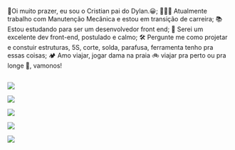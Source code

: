 🌻Oi muito prazer, eu sou o Cristian pai do Dylan.😀;
👷🏻‍♂️ Atualmente trabalho com Manutenção Mecânica e estou em transição de carreira;
📚 Estou estudando para ser um desenvolvedor front end;
🌵 Serei um excelente dev front-end, postulado e calmo;
🛠️ Pergunte me como projetar e constuir estruturas, 5S, corte, solda, parafusa, ferramenta tenho pra essas coisas;
🏕️ Amo viajar, jogar dama na praia 🚲 viajar pra perto ou pra longe 🚤, vamonos!

  ##
 
<div> 
  <a href="https://www.youtube.com/@im0228" target="_blank"><img src="https://img.shields.io/badge/YouTube-FF0000?style=for-the-badge&logo=youtube&logoColor=white" target="_blank"></a>
 
  <a href="https://instagram.com/cristian_alves12/" target="_blank"><img src="https://img.shields.io/badge/-Instagram-%23E4405F?style=for-the-badge&logo=instagram&logoColor=white" target="_blank"></a>
 	
  <a href="https://www.facebook.com/cristian.d.alves/" target="_blank"><img src="https://img.shields.io/badge/Twitch-9146FF?style=for-the-badge&logo=twitch&logoColor=white" target="_blank"></a>
 

 
  <a href = "mailto:contatoenbarcados@gmail.com"><img src="https://img.shields.io/badge/-Gmail-%23333?style=for-the-badge&logo=gmail&logoColor=white" target="_blank"></a>
  
  <a href="https://www.linkedin.com/in/crdoal/" target="_blank"><img src="https://img.shields.io/badge/-LinkedIn-%230077B5?style=for-the-badge&logo=linkedin&logoColor=white" target="_blank"></a> 
  
</div>

